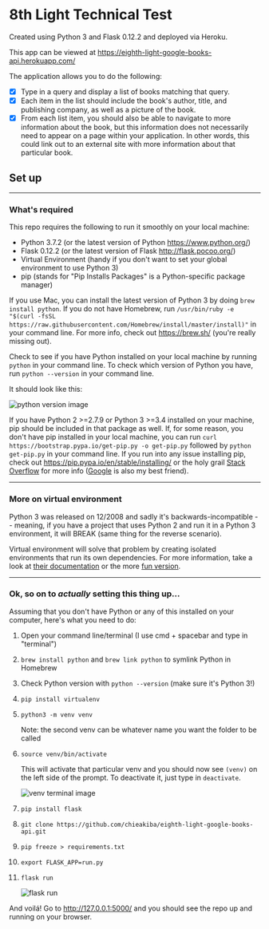# 8th Light Technical Test
Created using Python 3 and Flask 0.12.2 and deployed via Heroku.

This app can be viewed at https://eighth-light-google-books-api.herokuapp.com/

The application allows you to do the following:
- [x] Type in a query and display a list of books matching that query.
- [x] Each item in the list should include the book's author, title, and publishing company, as well as a picture of the book.
- [x] From each list item, you should also be able to navigate to more information about the book, but this information does not necessarily need to appear on a page within your application. In other words, this could link out to an external site with more information about that particular book.

## Set up
---
### **What's required**
This repo requires the following to run it smoothly on your local machine:

- Python 3.7.2 (or the latest version of Python https://www.python.org/)
- Flask 0.12.2 (or the latest version of Flask http://flask.pocoo.org/)
- Virtual Environment (handy if you don't want to set your global environment to use Python 3)
- pip (stands for "Pip Installs Packages" is a Python-specific package manager)

If you use Mac, you can install the latest version of Python 3 by doing `brew install python`. If you do not have Homebrew, run `/usr/bin/ruby -e "$(curl -fsSL https://raw.githubusercontent.com/Homebrew/install/master/install)"` in your command line. For more info, check out https://brew.sh/ (you're really missing out).

Check to see if you have Python installed on your local machine by running `python` in your command line. To check which version of Python you have, run `python --version` in your command line.

It should look like this:

![python version image](https://drive.google.com/uc?id=1diJlI6faAVtGS5ijSGUNHeGz8llIMsPk)

If you have Python 2 >=2.7.9 or Python 3 >=3.4 installed on your machine, pip should be included in that package as well. If, for some reason, you don't have pip installed in your local machine, you can run `curl https://bootstrap.pypa.io/get-pip.py -o get-pip.py` followed by `python get-pip.py` in your command line. If you run into any issue installing pip, check out https://pip.pypa.io/en/stable/installing/ or the holy grail [Stack Overflow](https://stackoverflow.com/questions/tagged/pip) for more info ([Google](https://www.google.com/) is also my best friend).

---

### **More on virtual environment**
Python 3 was released on 12/2008 and sadly it's backwards-incompatible -- meaning, if you have a project that uses Python 2 and run it in a Python 3 environment, it will BREAK (same thing for the reverse scenario).

Virtual environment will solve that problem by creating isolated environments that run its own dependencies. For more information, take a look at [their documentation](https://virtualenv.pypa.io/en/latest/) or the more [fun version](https://docs.python-guide.org/dev/virtualenvs/).

---

### **Ok, so on to *actually* setting this thing up...**
Assuming that you don't have Python or any of this installed on your computer, here's what you need to do:

1. Open your command line/terminal (I use cmd + spacebar and type in "terminal")
2. `brew install python` and `brew link python` to symlink Python in Homebrew
3. Check Python version with `python --version` (make sure it's Python 3!)
4. `pip install virtualenv`
5. `python3 -m venv venv` 
    
    Note: the second venv can be whatever name you want the folder to be called  
6. `source venv/bin/activate`

   This will activate that particular venv and you should now see `(venv)` on the left side of the prompt. To deactivate it, just type in `deactivate`. 

   ![venv terminal image](https://drive.google.com/uc?id=1Il3gqsQ83xIYQRCzcvgfTmolJn8rHt_g)
7. `pip install flask`
8. `git clone https://github.com/chieakiba/eighth-light-google-books-api.git`
9. `pip freeze > requirements.txt`
10. `export FLASK_APP=run.py`
11. `flask run`

    ![flask run](https://drive.google.com/uc?id=162nQKwdDT-ihRebCyyE072zEHXGQQgDT)  

And voilá! Go to http://127.0.0.1:5000/ and you should see the repo up and running on your browser.